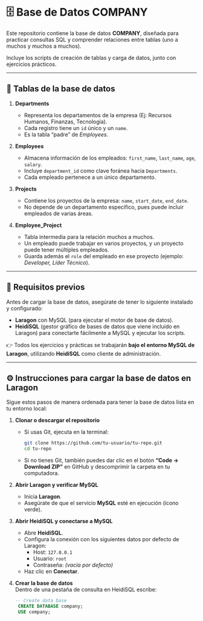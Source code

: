 # 🗄️ Base de Datos COMPANY

Este repositorio contiene la base de datos **COMPANY**, diseñada para practicar consultas SQL y comprender relaciones entre tablas (uno a muchos y muchos a muchos).  

Incluye los scripts de creación de tablas y carga de datos, junto con ejercicios prácticos.

---

## 📂 Tablas de la base de datos

1. **Departments**  
   - Representa los departamentos de la empresa (Ej: Recursos Humanos, Finanzas, Tecnología).  
   - Cada registro tiene un `id` único y un `name`.  
   - Es la tabla “padre” de *Employees*.  

2. **Employees**  
   - Almacena información de los empleados: `first_name`, `last_name`, `age`, `salary`.  
   - Incluye `department_id` como clave foránea hacia `Departments`.  
   - Cada empleado pertenece a un único departamento.  

3. **Projects**  
   - Contiene los proyectos de la empresa: `name`, `start_date`, `end_date`.  
   - No depende de un departamento específico, pues puede incluir empleados de varias áreas.  

4. **Employee_Project**  
   - Tabla intermedia para la relación muchos a muchos.  
   - Un empleado puede trabajar en varios proyectos, y un proyecto puede tener múltiples empleados.  
   - Guarda además el `role` del empleado en ese proyecto (ejemplo: *Developer, Líder Técnico*).  

---



## 📌 Requisitos previos

Antes de cargar la base de datos, asegúrate de tener lo siguiente instalado y configurado:

- **Laragon** con MySQL (para ejecutar el motor de base de datos).  
- **HeidiSQL** (gestor gráfico de bases de datos que viene incluido en Laragon) para conectarte fácilmente a MySQL y ejecutar los scripts.  

👉 Todos los ejercicios y prácticas se trabajarán **bajo el entorno MySQL de Laragon**, utilizando **HeidiSQL** como cliente de administración.

---

## ⚙️ Instrucciones para cargar la base de datos en Laragon

Sigue estos pasos de manera ordenada para tener la base de datos lista en tu entorno local:

1. **Clonar o descargar el repositorio**  
   - Si usas Git, ejecuta en la terminal:  
     ```bash
     git clone https://github.com/tu-usuario/tu-repo.git
     cd tu-repo
     ```  
   - Si no tienes Git, también puedes dar clic en el botón **“Code → Download ZIP”** en GitHub y descomprimir la carpeta en tu computadora.

2. **Abrir Laragon y verificar MySQL**  
   - Inicia **Laragon**.  
   - Asegúrate de que el servicio **MySQL** esté en ejecución (ícono verde).  

3. **Abrir HeidiSQL y conectarse a MySQL**  
   - Abre **HeidiSQL**.  
   - Configura la conexión con los siguientes datos por defecto de Laragon:  
     - Host: `127.0.0.1`  
     - Usuario: `root`  
     - Contraseña: *(vacía por defecto)*  
   - Haz clic en **Conectar**.  

4. **Crear la base de datos**  
   Dentro de una pestaña de consulta en HeidiSQL escribe:  
   ```sql
   -- Create data base
    CREATE DATABASE company;
    USE company; 